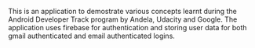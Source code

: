 This is an application to demostrate various concepts learnt during the Android Developer Track program by Andela, Udacity and Google.
The application uses firebase for authentication and storing user data for both gmail authenticated and email authenticated logins.
 

